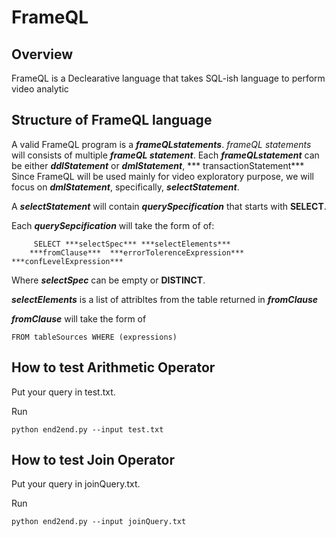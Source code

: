 # FrameQL
## Overview
FrameQL is a Declearative language that takes SQL-ish language to perform video analytic

## Structure of FrameQL language
A valid FrameQL program is a ***frameQLstatements***.
*frameQL statements* will consists of multiple ***frameQL statement***.
Each ***frameQLstatement*** can be either ***ddlStatement*** or ***dmlStatement***, *** transactionStatement***
Since FrameQL will be used mainly for video exploratory purpose, we will focus on ***dmlStatement***, specifically, ***selectStatement***.

A ***selectStatement*** will contain ***querySpecification*** that starts with **SELECT**.

Each ***querySepcification*** will take the form of of:
```
     SELECT ***selectSpec*** ***selectElements***
    ***fromClause***  ***errorTolerenceExpression*** ***confLevelExpression***
```

Where ***selectSpec*** can be empty or **DISTINCT**.

***selectElements*** is a list of attribltes from the table returned in ***fromClause***

***fromClause*** will take the form of
```
FROM tableSources WHERE (expressions)
```


###
## How to test Arithmetic Operator

Put your query in test.txt.

Run 
```
python end2end.py --input test.txt
```

## How to test Join Operator

Put your query in joinQuery.txt.

Run 
```
python end2end.py --input joinQuery.txt
```



